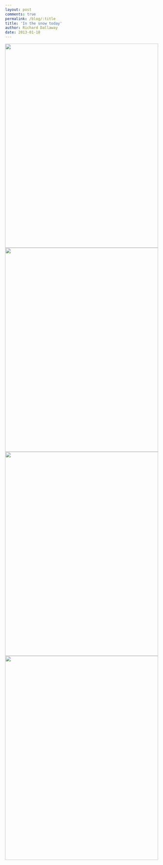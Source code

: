 ```yaml
---
layout: post
comments: true
permalink: /blog/:title
title: 'In the snow today'
author: Richard Dallaway
date: 2013-01-18
---
```


<div><a href="//static.skitters.dallaway.com/2013-01-18 13.10.20.jpg"><img width="500" src="//static.skitters.dallaway.com/2013-01-18 13.10.20.jpg.500.jpg" height="667"></a></div><div><a href="//static.skitters.dallaway.com/2013-01-18 13.09.48.jpg"><img width="500" src="//static.skitters.dallaway.com/2013-01-18 13.09.48.jpg.500.jpg" height="667"></a></div><div><a href="//static.skitters.dallaway.com/2013-01-18 13.09.56.jpg"><img width="500" src="//static.skitters.dallaway.com/2013-01-18 13.09.56.jpg.500.jpg" height="667"></a></div><div><a href="//static.skitters.dallaway.com/2013-01-18 13.05.55.jpg"><img width="500" src="//static.skitters.dallaway.com/2013-01-18 13.05.55.jpg.500.jpg" height="667"></a></div>


     
    
